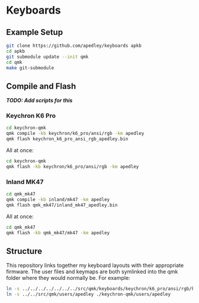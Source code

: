 # Keyboards

## Example Setup

```sh
git clone https://github.com/apedley/keyboards apkb
cd apkb
git submodule update --init qmk
cd qmk
make git-submodule
```

## Compile and Flash

***TODO: Add scripts for this***

### Keychron K6 Pro
```sh
cd keychron-qmk
qmk compile -kb keychron/k6_pro/ansi/rgb -km apedley
qmk flash keychron_k6_pro_ansi_rgb_apedley.bin
```

All at once:

```bash
cd keychron-qmk
qmk flash -kb keychron/k6_pro/ansi/rgb -km apedley
```

### Inland MK47

```sh
cd qmk_mk47
qmk compile -kb inland/mk47 -km apedley
qmk flash qmk_mk47/inland_mk47_apedley.bin
```
All at once:

```bash
cd qmk_mk47
qmk flash -kb qmk_mk47/mk47 -km apedley
```

## Structure

This repository links together my keyboard layouts with their appropriate firmware. The user files and keymaps are both symlinked into the qmk folder where they would normally be. For example:

```bash
ln -s ../../../../../../../src/qmk/keyboards/keychron/k6_pro/ansi/rgb/keymaps/apedley ./keychron-qmk/keyboards/keychron/k6_pro/ansi/rgb/keymaps/apedley
ln -s ../../src/qmk/users/apedley ./keychron-qmk/users/apedley
```

